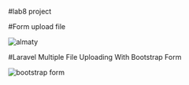 #lab8 project

#Form upload file

![almaty](https://user-images.githubusercontent.com/78722836/113513797-23e3ef80-958d-11eb-8fcf-56119413c7f0.png)

#Laravel Multiple File Uploading With Bootstrap Form

![bootstrap form](https://user-images.githubusercontent.com/78722836/113521781-7e953f80-95bd-11eb-8700-4343ac40213f.png)
